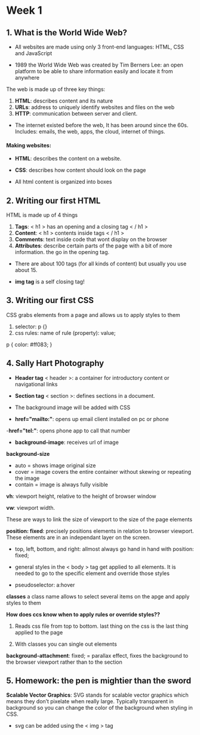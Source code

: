 # Week 1

## 1. What is the World Wide Web?

- All websites are made using only 3 front-end languages: HTML, CSS and JavaScript

- 1989 the World Wide Web was created by Tim Berners Lee: an open platform to be able to share information easily and locate it from anywhere

The web is made up of three key things:

1. **HTML**: describes content and its nature
2. **URLs**: address to uniquely identify websites and files on the web
3. **HTTP**: communication between server and client. 

-  The internet existed before the web, It has been around since the 60s. Includes: emails, the web, apps, the cloud, internet of things. 


#### Making websites:

- **HTML**: describes the content on a website. 
- **CSS**: describes how content should look on the page

- All html content is organized into boxes

## 2. Writing our first HTML

HTML is made up of 4 things

1. **Tags**: < h1 > has an opening and a closing tag < / h1 >
2. **Content**: < h1 > contents inside tags < / h1 >
3. **Comments**: text inside code that wont display on the browser
4. **Attributes**: describe certain parts of the page with a bit of more information. the go in the opening tag.

- There are about 100 tags (for all kinds of content) but usually you use about 15.

- **img tag** is a self closing tag!

## 3. Writing our first CSS

CSS grabs elements from a page and allows us to apply styles to them

1. selector: p {}
2. css rules: name of rule (property): value;

p {
    color: #ff083;
}

## 4. Sally Hart Photography

- **Header tag** < header >: a container for introductory content or navigational links

- **Section tag** < section >: defines sections in a document. 

- The background image will be added with CSS

- **href="mailto:"**: opens up email client installed on pc or phone

-**href="tel:"**: opens phone app to call that number

- **background-image**: receives url of image

**background-size**
- auto = shows image original size
- cover =  image covers the entire container without skewing or repeating the image
- contain = image is always fully visible

**vh**: viewport height, relative to the height of browser window

**vw**: viewport width.

These are ways to link the size of viewport to the size of the page elements

**position: fixed**: precisely positions elements in relation to browser viewport. These elements are in an independant layer on the screen.

- top, left, bottom, and right: allmost always go hand in hand with position: fixed;

- general styles in the < body > tag get applied to all elements. It is needed to go to the specific element and override those styles

- pseudoselector: a:hover

**classes** a class name allows to select several items on the apge and apply styles to them

**How does ccs know when to apply rules or override styles??**

1. Reads css file from top to bottom. last thing on the css is the last thing applied to the page

2. With classes you can single out elements

**background-attachment**: fixed; = parallax effect, fixes the background to the browser viewport rather than to the section


## 5. Homework: the pen is mightier than the sword

**Scalable Vector Graphics**: SVG stands for scalable vector graphics which means they don’t pixelate when really large. Typically transparent in background so you can change the color of the background when styling in CSS.

- svg can be added using the < img > tag